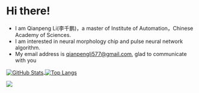 # Hi there!

- I am Qianpeng Li(李千鹏)，a master of Institute of Automation，Chinese Academy of Sciences.
- I am interested in neural morphology chip and pulse neural network algorithm.
- My email address is qianpengli577@gmail.com, glad to communicate with you


<a href="https://github.com/QianpengLi577">
  <img align="center" alt="GitHub Stats"
  src="https://github-readme-stats.vercel.app/api?username=QianpengLi577&show_icons=true&include_all_commits=true&count_private=true" />
</a>
<a href="https://github.com/QianpengLi577">
  <img align="center" alt="Top Langs"
  src="https://github-readme-stats.vercel.app/api/top-langs/?username=QianpengLi577&layout=compact&count_private=true" />
</a>

![](https://github-profile-summary-cards.vercel.app/api/cards/profile-details?username=QianpengLi577&theme=monokai&count_private=true&include_all_commits=true)
